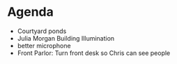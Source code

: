 # Agenda

* Courtyard ponds
* Julia Morgan Building Illumination
* better microphone
* Front Parlor: Turn front desk so Chris can see people

